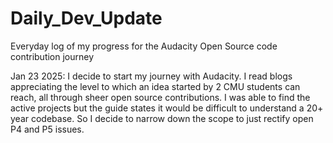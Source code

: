 # Daily_Dev_Update
Everyday log of my progress for the Audacity Open Source code contribution journey

Jan 23 2025: I decide to start my journey with Audacity. I read blogs appreciating the level to which an idea started by 2 CMU students can reach, all through sheer open source contributions. I was able to find the active projects but the guide states it would be difficult to understand a 20+ year codebase. So I decide to narrow down the scope to just rectify open P4 and P5 issues.
